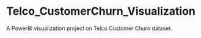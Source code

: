 # Telco_CustomerChurn_Visualization
A PowerBi visualization project on Telco Customer Churn dataset.

